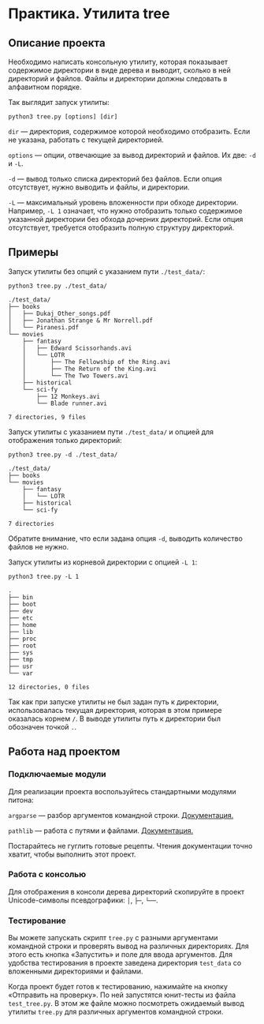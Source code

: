 # Практика. Утилита tree

## Описание проекта

Необходимо написать консольную утилиту, которая показывает содержимое директории в виде дерева и выводит, сколько в ней директорий и файлов. Файлы и директории должны следовать в алфавитном порядке.

Так выглядит запуск утилиты:

```shell
python3 tree.py [options] [dir]
```

`dir` — директория, содержимое которой необходимо отобразить. Если не указана, работать с текущей директорией.

`options` — опции, отвечающие за вывод директорий и файлов. Их две: `-d` и `-L`.

`-d` — вывод только списка директорий без файлов. Если опция отсутствует, нужно выводить и файлы, и директории.

`-L` — максимальный уровень вложенности при обходе директории. Например, `-L 1` означает, что нужно отобразить только содержимое указанной директории без обхода дочерних директорий. Если опция отсутствует, требуется отобразить полную структуру директорий.


## Примеры

Запуск утилиты без опций с указанием пути `./test_data/`:

```
python3 tree.py ./test_data/

./test_data/
├── books
│   ├── Dukaj_Other_songs.pdf
│   ├── Jonathan Strange & Mr Norrell.pdf
│   └── Piranesi.pdf
└── movies
    ├── fantasy
    │   ├── Edward Scissorhands.avi
    │   └── LOTR
    │       ├── The Fellowship of the Ring.avi
    │       ├── The Return of the King.avi
    │       └── The Two Towers.avi
    ├── historical
    └── sci-fy
        ├── 12 Monkeys.avi
        └── Blade runner.avi

7 directories, 9 files
```

Запуск утилиты с указанием пути `./test_data/` и опцией для отображения только директорий:

```
python3 tree.py -d ./test_data/

./test_data/
├── books
└── movies
    ├── fantasy
    │   └── LOTR
    ├── historical
    └── sci-fy

7 directories
```

Обратите внимание, что если задана опция `-d`, выводить количество файлов не нужно.

Запуск утилиты из корневой директории с опцией `-L 1`:

```
python3 tree.py -L 1

.
├── bin
├── boot
├── dev
├── etc
├── home
├── lib
├── proc
├── root
├── sys
├── tmp
├── usr
└── var

12 directories, 0 files
```

Так как при запуске утилиты не был задан путь к директории, использовалась текущая директория, которая в этом примере оказалась корнем  `/`. В выводе утилиты путь к директории был обозначен точкой `.`.

## Работа над проектом

### Подключаемые модули

Для реализации проекта воспользуйтесь стандартными модулями питона:

`argparse` — разбор аргументов командной строки. [Документация.](https://docs.python.org/3/library/argparse.html)

`pathlib` — работа с путями и файлами. [Документация.](https://docs.python.org/3/library/pathlib.html)

Постарайтесь не гуглить готовые рецепты. Чтения документации точно хватит, чтобы выполнить этот проект.

### Работа с консолью

Для отображения в консоли дерева директорий скопируйте в проект Unicode-символы псевдографики: `│`, `├─`, `└──`.

### Тестирование

Вы можете запускать скрипт `tree.py` с разными аргументами командной строки и проверять вывод на различных директориях. Для этого есть кнопка «Запустить» и поле для ввода аргументов. Для удобства тестирования в проекте заведена директория `test_data` со вложенными директориями и файлами.

Когда проект будет готов к тестированию, нажимайте на кнопку «Отправить на проверку». По ней запустятся юнит-тесты из файла `test_tree.py`. В этом же файле можно посмотреть ожидаемый вывод утилиты `tree.py` для различных аргументов командной строки.

